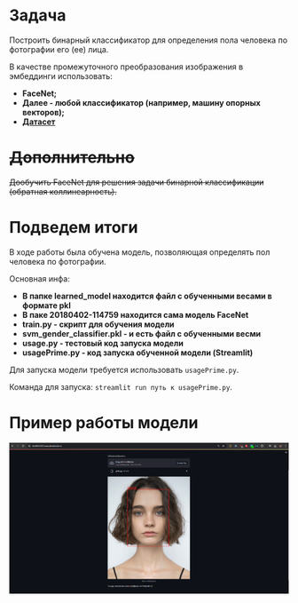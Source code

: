 # Задача
Построить бинарный классификатор для определения пола человека по фотографии его (ее) лица. 

В качестве промежуточного преобразования изображения в эмбеддинги использовать:
- **FaceNet;**
- **Далее - любой классификатор (например, машину опорных векторов);**
- **[Датасет](https://data.vision.ee.ethz.ch/cvl/rrothe/imdb-wiki/)**
# ~~Дополнительно~~
~~Дообучить FaceNet для решения задачи бинарной классификации (обратная коллинеарность).~~
# Подведем итоги
В ходе работы была обучена модель, позволяющая определять пол человека по фотографии.

Основная инфа:
- **В папке learned_model находится файл с обученными весами в формате pkl**
- **В паке 20180402-114759 находится сама модель FaceNet**
- **train.py - скрипт для обучения модели**
- **svm_gender_classifier.pkl  - и есть файл с обученными весми**
- **usage.py - тестовый код запуска модели**
- **usagePrime.py - код запуска обученной модели (Streamlit)**

Для запуска модели требуется использовать `usagePrime.py`. 

Команда для запуска: `streamlit run путь к usagePrime.py`.
# Пример работы модели
<img src="https://github.com/dYGamma/face-gender-detector/blob/main/test/testf.png" />
